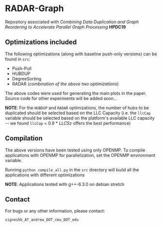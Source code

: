 # RADAR-Graph

Repository associated with _Combining Data Duplication and Graph Reordering to 
Accelerate Parallel Graph Processing_ **HPDC19**

## Optimizations included

The following optimizations (along with baseline push-only versions) can 
be found in `src`:
* Push-Pull
* HUBDUP
* DegreeSorting
* RADAR (_combination of the above two optimizations_)

The above codes were used for generating the main plots in the paper. Source
code for other experiments will be added soon...

**NOTE**: For the `HUBDUP` and `RADAR` optimizations, the number of hubs to be 
duplicated should be selected based on the LLC Capacity (i.e. the `llcCap` 
variable should be selected based on the platform's available LLC capacity --
we found `llcCap` = 0.9 * _LLCSz_ offers the best performance)

## Compilation

The above versions have been tested using only OPENMP. To compile 
applications with OPENMP for parallelization, set the OPENMP environment
variable. 

Running `python compile_all.py` in the `src` directory will build all 
the applications with different optimizations

**NOTE**: Applications tested with g++-6.3.0 on debian stretch

## Contact

For bugs or any other information, please contact:

`vigneshb_AT_andrew_DOT_cmu_DOT_edu`

